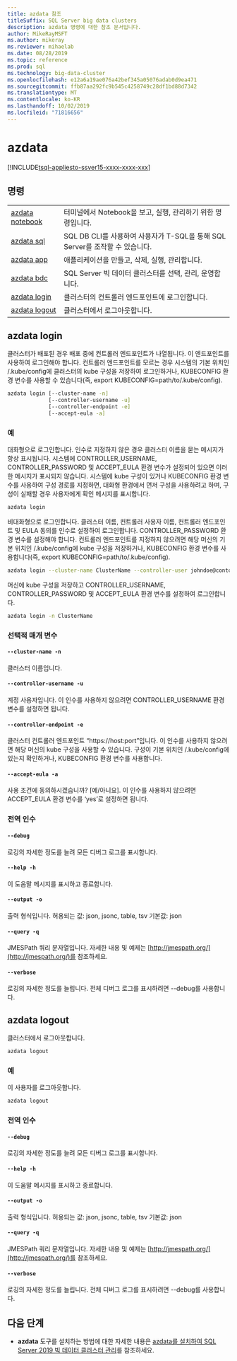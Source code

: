 ```yaml
---
title: azdata 참조
titleSuffix: SQL Server big data clusters
description: azdata 명령에 대한 참조 문서입니다.
author: MikeRayMSFT
ms.author: mikeray
ms.reviewer: mihaelab
ms.date: 08/28/2019
ms.topic: reference
ms.prod: sql
ms.technology: big-data-cluster
ms.openlocfilehash: e12a6a19ae076a42bef345a05076adab0d9ea471
ms.sourcegitcommit: ffb87aa292fc9b545c4258749c28df1bd88d7342
ms.translationtype: MT
ms.contentlocale: ko-KR
ms.lasthandoff: 10/02/2019
ms.locfileid: "71816656"
---
```

# <a name="azdata"></a>azdata

[!INCLUDE[tsql-appliesto-ssver15-xxxx-xxxx-xxx](../includes/tsql-appliesto-ssver15-xxxx-xxxx-xxx.md)]  

## <a name="commands"></a>명령
|     |     |
| --- | --- |
|[azdata notebook](reference-azdata-notebook.md) | 터미널에서 Notebook을 보고, 실행, 관리하기 위한 명령입니다. |
|[azdata sql](reference-azdata-sql.md) | SQL DB CLI를 사용하여 사용자가 T-SQL을 통해 SQL Server를 조작할 수 있습니다. |
|[azdata app](reference-azdata-app.md) | 애플리케이션을 만들고, 삭제, 실행, 관리합니다. |
|[azdata bdc](reference-azdata-bdc.md) | SQL Server 빅 데이터 클러스터를 선택, 관리, 운영합니다. |
|[azdata login](#azdata-login) | 클러스터의 컨트롤러 엔드포인트에 로그인합니다.
|[azdata logout](#azdata-logout) | 클러스터에서 로그아웃합니다.
## <a name="azdata-login"></a>azdata login
클러스터가 배포된 경우 배포 중에 컨트롤러 엔드포인트가 나열됩니다. 이 엔드포인트를 사용하여 로그인해야 합니다.  컨트롤러 엔드포인트를 모르는 경우 시스템의 기본 위치인 <user home>/.kube/config에 클러스터의 kube 구성을 저장하여 로그인하거나, KUBECONFIG 환경 변수를 사용할 수 있습니다(즉, export KUBECONFIG=path/to/.kube/config).
```bash
azdata login [--cluster-name -n] 
             [--controller-username -u]  
             [--controller-endpoint -e]  
             [--accept-eula -a]
```
### <a name="examples"></a>예
대화형으로 로그인합니다. 인수로 지정하지 않은 경우 클러스터 이름을 묻는 메시지가 항상 표시됩니다. 시스템에 CONTROLLER_USERNAME, CONTROLLER_PASSWORD 및 ACCEPT_EULA 환경 변수가 설정되어 있으면 이러한 메시지가 표시되지 않습니다. 시스템에 kube 구성이 있거나 KUBECONFIG 환경 변수를 사용하여 구성 경로를 지정하면, 대화형 환경에서 먼저 구성을 사용하려고 하며, 구성이 실패할 경우 사용자에게 확인 메시지를 표시합니다.
```bash
azdata login
```
비대화형으로 로그인합니다. 클러스터 이름, 컨트롤러 사용자 이름, 컨트롤러 엔드포인트 및 EULA 동의를 인수로 설정하여 로그인합니다. CONTROLLER_PASSWORD 환경 변수를 설정해야 합니다.  컨트롤러 엔드포인트를 지정하지 않으려면 해당 머신의 기본 위치인 <user home>/.kube/config에 kube 구성을 저장하거나, KUBECONFIG 환경 변수를 사용합니다(즉, export KUBECONFIG=path/to/.kube/config).
```bash
azdata login --cluster-name ClusterName --controller-user johndoe@contoso.com  --controller-endpoint https://<ip>:30080 --accept-eula yes
```
머신에 kube 구성을 저장하고 CONTROLLER_USERNAME, CONTROLLER_PASSWORD 및 ACCEPT_EULA 환경 변수를 설정하여 로그인합니다.
```bash
azdata login -n ClusterName
```
### <a name="optional-parameters"></a>선택적 매개 변수
#### `--cluster-name -n`
클러스터 이름입니다.
#### `--controller-username -u`
계정 사용자입니다. 이 인수를 사용하지 않으려면 CONTROLLER_USERNAME 환경 변수를 설정하면 됩니다.
#### `--controller-endpoint -e`
클러스터 컨트롤러 엔드포인트 “https://host:port”입니다. 이 인수를 사용하지 않으려면 해당 머신의 kube 구성을 사용할 수 있습니다. 구성이 기본 위치인 <user home>/.kube/config에 있는지 확인하거나, KUBECONFIG 환경 변수를 사용합니다.
#### `--accept-eula -a`
사용 조건에 동의하시겠습니까? [예/아니요]. 이 인수를 사용하지 않으려면 ACCEPT_EULA 환경 변수를 ‘yes’로 설정하면 됩니다. 
### <a name="global-arguments"></a>전역 인수
#### `--debug`
로깅의 자세한 정도를 늘려 모든 디버그 로그를 표시합니다.
#### `--help -h`
이 도움말 메시지를 표시하고 종료합니다.
#### `--output -o`
출력 형식입니다.  허용되는 값: json, jsonc, table, tsv  기본값: json
#### `--query -q`
JMESPath 쿼리 문자열입니다. 자세한 내용 및 예제는 [http://jmespath.org/](http://jmespath.org/)를 참조하세요.
#### `--verbose`
로깅의 자세한 정도를 늘립니다. 전체 디버그 로그를 표시하려면 --debug를 사용합니다.
## <a name="azdata-logout"></a>azdata logout
클러스터에서 로그아웃합니다.
```bash
azdata logout 
```
### <a name="examples"></a>예
이 사용자를 로그아웃합니다.
```bash
azdata logout
```
### <a name="global-arguments"></a>전역 인수
#### `--debug`
로깅의 자세한 정도를 늘려 모든 디버그 로그를 표시합니다.
#### `--help -h`
이 도움말 메시지를 표시하고 종료합니다.
#### `--output -o`
출력 형식입니다.  허용되는 값: json, jsonc, table, tsv  기본값: json
#### `--query -q`
JMESPath 쿼리 문자열입니다. 자세한 내용 및 예제는 [http://jmespath.org/](http://jmespath.org/)를 참조하세요.
#### `--verbose`
로깅의 자세한 정도를 늘립니다. 전체 디버그 로그를 표시하려면 --debug를 사용합니다.

## <a name="next-steps"></a>다음 단계

- **azdata** 도구를 설치하는 방법에 대한 자세한 내용은 [azdata를 설치하여 SQL Server 2019 빅 데이터 클러스터 관리](deploy-install-azdata.md)를 참조하세요.
